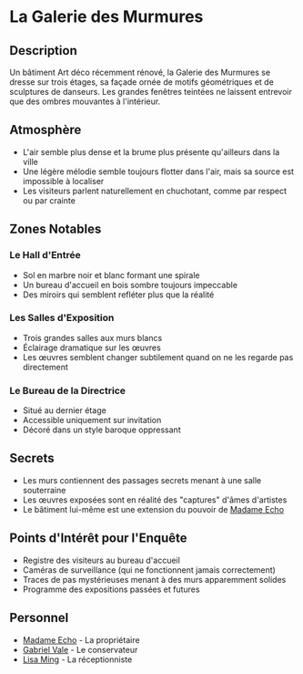 # La Galerie des Murmures

## Description
Un bâtiment Art déco récemment rénové, la Galerie des Murmures se dresse sur trois étages, sa façade ornée de motifs géométriques et de sculptures de danseurs. Les grandes fenêtres teintées ne laissent entrevoir que des ombres mouvantes à l'intérieur.

## Atmosphère
- L'air semble plus dense et la brume plus présente qu'ailleurs dans la ville
- Une légère mélodie semble toujours flotter dans l'air, mais sa source est impossible à localiser
- Les visiteurs parlent naturellement en chuchotant, comme par respect ou par crainte

## Zones Notables

### Le Hall d'Entrée
- Sol en marbre noir et blanc formant une spirale
- Un bureau d'accueil en bois sombre toujours impeccable
- Des miroirs qui semblent refléter plus que la réalité

### Les Salles d'Exposition
- Trois grandes salles aux murs blancs
- Éclairage dramatique sur les œuvres
- Les œuvres semblent changer subtilement quand on ne les regarde pas directement

### Le Bureau de la Directrice
- Situé au dernier étage
- Accessible uniquement sur invitation
- Décoré dans un style baroque oppressant

## Secrets
- Les murs contiennent des passages secrets menant à une salle souterraine
- Les œuvres exposées sont en réalité des "captures" d'âmes d'artistes
- Le bâtiment lui-même est une extension du pouvoir de [Madame Echo](../npcs/madame_echo.md)

## Points d'Intérêt pour l'Enquête
- Registre des visiteurs au bureau d'accueil
- Caméras de surveillance (qui ne fonctionnent jamais correctement)
- Traces de pas mystérieuses menant à des murs apparemment solides
- Programme des expositions passées et futures

## Personnel
- [Madame Echo](../npcs/madame_echo.md) - La propriétaire
- [Gabriel Vale](../npcs/gabriel_vale.md) - Le conservateur
- [Lisa Ming](../npcs/lisa_ming.md) - La réceptionniste
